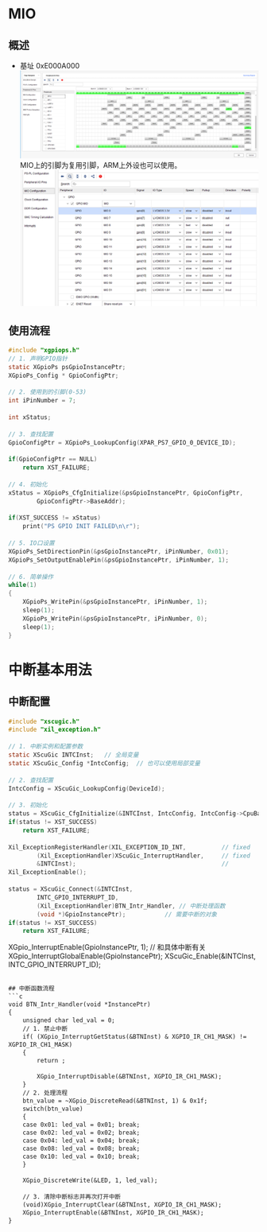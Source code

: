 # MIO
## 概述
* 基址 0xE000A000
![pic](https://github.com/kdurant/note/blob/master/res/zynq/MIO_planner.png)
MIO上的引脚为复用引脚，ARM上外设也可以使用。
![pic](https://github.com/kdurant/note/blob/master/res/zynq/MIO_config.png)

## 使用流程
```c
#include "xgpiops.h"
// 1. 声明GPIO指针
static XGpioPs psGpioInstancePtr;
XGpioPs_Config * GpioConfigPtr;

// 2. 使用到的引脚(0-53)
int iPinNumber = 7;

int xStatus;

// 3. 查找配置
GpioConfigPtr = XGpioPs_LookupConfig(XPAR_PS7_GPIO_0_DEVICE_ID);

if(GpioConfigPtr == NULL)
	return XST_FAILURE;

// 4. 初始化
xStatus = XGpioPs_CfgInitialize(&psGpioInstancePtr, GpioConfigPtr,
		GpioConfigPtr->BaseAddr);

if(XST_SUCCESS != xStatus)
	print("PS GPIO INIT FAILED\n\r");

// 5. IO口设置
XGpioPs_SetDirectionPin(&psGpioInstancePtr, iPinNumber, 0x01);
XGpioPs_SetOutputEnablePin(&psGpioInstancePtr, iPinNumber, 1);

// 6. 简单操作
while(1)
{
	XGpioPs_WritePin(&psGpioInstancePtr, iPinNumber, 1);
	sleep(1);
	XGpioPs_WritePin(&psGpioInstancePtr, iPinNumber, 0);
	sleep(1);
}
```

# 中断基本用法

## 中断配置
```c
#include "xscugic.h"
#include "xil_exception.h"

// 1. 中断实例和配置参数
static XScuGic INTCInst;   // 全局变量
static XScuGic_Config *IntcConfig;  // 也可以使用局部变量

// 2. 查找配置
IntcConfig = XScuGic_LookupConfig(DeviceId);

// 3. 初始化
status = XScuGic_CfgInitialize(&INTCInst, IntcConfig, IntcConfig->CpuBaseAddress);
if(status != XST_SUCCESS)
    return XST_FAILURE;

Xil_ExceptionRegisterHandler(XIL_EXCEPTION_ID_INT,			// fixed
        (Xil_ExceptionHandler)XScuGic_InterruptHandler,		// fixed
        &INTCInst);											// 
Xil_ExceptionEnable();

status = XScuGic_Connect(&INTCInst,
        INTC_GPIO_INTERRUPT_ID,
        (Xil_ExceptionHandler)BTN_Intr_Handler, // 中断处理函数
        (void *)GpioInstancePtr);           // 需要中断的对象
if(status != XST_SUCCESS)
    return XST_FAILURE;
```

XGpio_InterruptEnable(GpioInstancePtr, 1); 		// 和具体中断有关
XGpio_InterruptGlobalEnable(GpioInstancePtr);
XScuGic_Enable(&INTCInst, INTC_GPIO_INTERRUPT_ID);
```

## 中断函数流程
```c
void BTN_Intr_Handler(void *InstancePtr)
{
	unsigned char led_val = 0;
	// 1. 禁止中断
	if( (XGpio_InterruptGetStatus(&BTNInst) & XGPIO_IR_CH1_MASK) != XGPIO_IR_CH1_MASK)
	{
		return ;

		XGpio_InterruptDisable(&BTNInst, XGPIO_IR_CH1_MASK);
	}
	// 2. 处理流程
	btn_value = ~XGpio_DiscreteRead(&BTNInst, 1) & 0x1f;
	switch(btn_value)
	{
	case 0x01: led_val = 0x01; break;
	case 0x02: led_val = 0x02; break;
	case 0x04: led_val = 0x04; break;
	case 0x08: led_val = 0x08; break;
	case 0x10: led_val = 0x10; break;
	}

	XGpio_DiscreteWrite(&LED, 1, led_val);

	// 3. 清除中断标志并再次打开中断
	(void)XGpio_InterruptClear(&BTNInst, XGPIO_IR_CH1_MASK);
	XGpio_InterruptEnable(&BTNInst, XGPIO_IR_CH1_MASK);
}
```